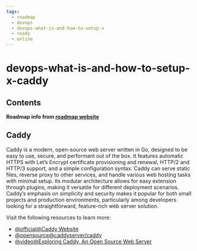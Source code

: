 ```yaml
---
tags:
  - roadmap
  - devops
  - devops-what-is-and-how-to-setup-x
  - ready
  - online
---
```


# devops-what-is-and-how-to-setup-x-caddy

## Contents

__Roadmap info from [roadmap website](https://roadmap.sh/devops/caddy@54UZNO2q8M5FiA_XbcU_D)__

## Caddy

Caddy is a modern, open-source web server written in Go, designed to be easy to use, secure, and performant out of the box. It features automatic HTTPS with Let’s Encrypt certificate provisioning and renewal, HTTP/2 and HTTP/3 support, and a simple configuration syntax. Caddy can serve static files, reverse proxy to other services, and handle various web hosting tasks with minimal setup. Its modular architecture allows for easy extension through plugins, making it versatile for different deployment scenarios. Caddy’s emphasis on simplicity and security makes it popular for both small projects and production environments, particularly among developers looking for a straightforward, feature-rich web server solution.

Visit the following resources to learn more:

* [@official@Caddy Website](https://caddyserver.com/)
* [@opensource@caddyserver/caddy](https://github.com/caddyserver/caddy)
* [@video@Exploring Caddy, An Open Source Web Server](https://www.youtube.com/watch?v=tqXL5QLvPRQ)
